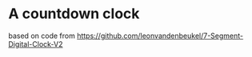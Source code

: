# A countdown clock 
based on code from https://github.com/leonvandenbeukel/7-Segment-Digital-Clock-V2

